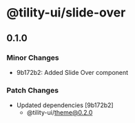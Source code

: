 # @tility-ui/slide-over

## 0.1.0

### Minor Changes

- 9b172b2: Added Slide Over component

### Patch Changes

- Updated dependencies [9b172b2]
  - @tility-ui/theme@0.2.0
